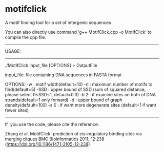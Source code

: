 # motifclick
A motif finding tool for a set of intergenic sequences


You can also directly use command 'g++ MotifClick.cpp -o MotifClick' to complie the cpp file.

******
USAGE:
******
./MotifClick input_file [OPTIONS]  > OutputFile

input_file:        file containing DNA sequences in FASTA format

OPTIONS:
-w       :       motif width(default=10)
-n        :      maximum number of motifs to find(default=5)
-SSD      :      upper bound of SSD (sum of squared distance, please select 0<SSD<1, default=0.3)
-b 2       :     if examine sites on both of DNA strands(default=1 only forward)
-d         :     upper bound of graph density(default=100)
-s 0       :     if want more degenerate sites (default=1 if want fewer sites)

*******
If  you use the code, please cite the reference:

Zhang et al. MotifClick: prediction of cis-regulatory binding sites via merging cliques BMC Bioinformatics 2011, 12:238 (https://doi.org/10.1186/1471-2105-12-238)
